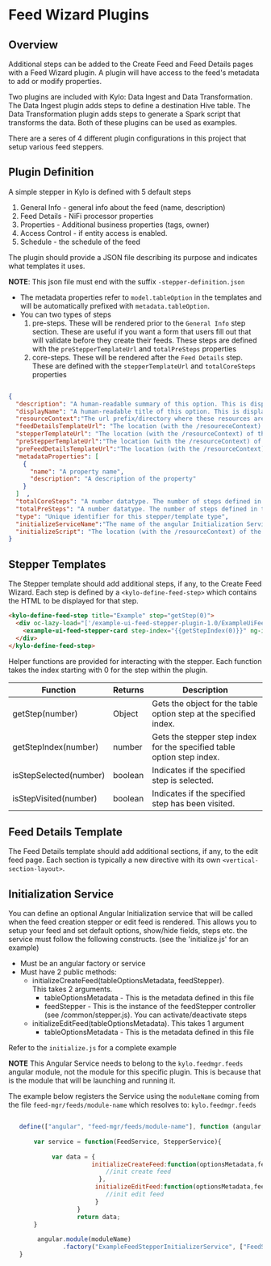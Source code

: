 Feed Wizard Plugins
===================

Overview
--------

Additional steps can be added to the Create Feed and Feed Details pages with a Feed Wizard plugin. A plugin will have access to the feed's metadata to add or modify properties.

Two plugins are included with Kylo: Data Ingest and Data Transformation. The Data Ingest plugin adds steps to define a destination Hive table. The Data Transformation plugin adds steps to generate a
Spark script that transforms the data. Both of these plugins can be used as examples.

There are a seres of 4 different plugin configurations in this project that setup various feed steppers.

Plugin Definition
-----------------

A simple stepper in Kylo is defined with 5 default steps
1. General Info  - general info about the feed (name, description)
2. Feed Details - NiFi processor properties
3. Properties  - Additional business properties (tags, owner)
4. Access Control - if entity access is enabled.
5. Schedule - the schedule of the feed

The plugin should provide a JSON file describing its purpose and indicates what templates it uses.

**NOTE**:  This json file must end with the suffix `-stepper-definition.json`

 - The metadata properties refer to `model.tableOption` in the templates and will be automatically prefixed with `metadata.tableOption`.
 - You can two types of steps
    1. pre-steps.  These will be rendered prior to the `General Info` step section.  These are useful if you want a form that users fill out that will validate before they create their feeds.  These steps are defined with the `preStepperTemplateUrl` and `totalPreSteps` properties
    2. core-steps.  These will be rendered after the `Feed Details` step. These are defined with the `stepperTemplateUrl` and `totalCoreSteps` properties

```json

{
  "description": "A human-readable summary of this option. This is displayed as the hint when registering a template (Required) ",
  "displayName": "A human-readable title of this option. This is displayed as the title of this option when registering a template. (Required)  ",
  "resourceContext":"The url prefix/directory where these resources are located.  Example:  /example-plugin-1.0  (Required)",
  "feedDetailsTemplateUrl": "The location (with the /resoureceContext) of the html when viewing/editing a feed. (Required if you define the 'stepperTemplateUrl' property)",
  "stepperTemplateUrl": "The location (with the /resourceContext) of the html for creating a new feed (the feed steps).  This does not include any pre-steps (Either 'preStepperTemplateUrl' or this property is required)",
  "preStepperTemplateUrl":"The location (with the /resourceContext) of the html for any pre-steps  (Either 'stepperTemplateUrl' or this property is required) ",
  "preFeedDetailsTemplateUrl":"The location (with the /resourceContext) of the html when viewing/editing a feed for any pre-steps.  (Optional)",
  "metadataProperties": [
    {
      "name": "A property name",
      "description": "A description of the property"
    }   
  ]  ,
  "totalCoreSteps": "A number datatype. The number of steps defined in the 'stepperTemplateUrl'  (does not include pre-steps) (Required only if 'stepperTemplateUrl' property is defined)",
  "totalPreSteps": "A number datatype. The number of steps defined in the 'preStepperTemplateUrl'  (does not include core-steps),  (Required only if 'preStepperTemplateUrl' property is defined)",
  "type": "Unique identifier for this stepper/template type",
  "initializeServiceName":"The name of the angular Initialization Service to call, defined in the 'initializeScript' file.  (Required if you define the 'initializeScript' property) ",
  "initializeScript": "The location (with the /resourceContext) of the initialization angular service.  See Initialization Service section below.  (Optional)"
}
````

Stepper Templates
-----------------

The Stepper template should add additional steps, if any, to the Create Feed Wizard. Each step is defined by a `<kylo-define-feed-step>` which contains the HTML to be displayed for that step.

```html
<kylo-define-feed-step title="Example" step="getStep(0)">
  <div oc-lazy-load="['/example-ui-feed-stepper-plugin-1.0/ExampleUiFeedStepperCard.js']">
    <example-ui-feed-stepper-card step-index="{{getStepIndex(0)}}" ng-if="isStepSelected(0)"></example-ui-feed-stepper-card>
  </div>
</kylo-define-feed-step>
```

Helper functions are provided for interacting with the stepper. Each function takes the index starting with 0 for the step within the plugin.

Function | Returns | Description
-------- | ------- | -----------
getStep(number) | Object | Gets the object for the table option step at the specified index.
getStepIndex(number) | number | Gets the stepper step index for the specified table option step index.
isStepSelected(number) | boolean | Indicates if the specified step is selected.
isStepVisited(number) | boolean | Indicates if the specified step has been visited.

Feed Details Template
---------------------

The Feed Details template should add additional sections, if any, to the edit feed page. Each section is typically a new directive with its own `<vertical-section-layout>`.


Initialization Service
----------------------

You can define an optional Angular Initialization service that will be called when the feed creation stepper or edit feed is rendered.
This allows you to setup your feed and set default options, show/hide fields, steps etc.
the service must follow the following constructs.  (see the 'initialize.js' for an example)
 - Must be an angular factory or service
 - Must have 2 public methods:
    - initializeCreateFeed(tableOptionsMetadata, feedStepper).  
     This takes 2 arguments. 
       - tableOptionsMetadata  - This is the metadata defined in this file
       - feedStepper  - This is the instance of the feedStepper controller  (see /common/stepper.js).  You can activate/deactivate steps
    - initializeEditFeed(tableOptionsMetadata).  This takes 1 argument
       - tableOptionsMetadata  - This is the metadata defined in this file

Refer to the `initialize.js` for a complete example

**NOTE**  This Angular Service needs to belong to the `kylo.feedmgr.feeds` angular module, not the module for this specific plugin.  This is because that is the module that will be launching and running it.
 
 The example below registers the Service using the `moduleName` coming from the file `feed-mgr/feeds/module-name` which resolves to: `kylo.feedmgr.feeds` 
 
 ```javascript
 
    define(["angular", "feed-mgr/feeds/module-name"], function (angular, moduleName) {
        
        var service = function(FeedService, StepperService){
            
             var data = {
                        initializeCreateFeed:function(optionsMetadata,feedStepper, feedModel){
                            //init create feed
                          },
                         initializeEditFeed:function(optionsMetadata,feedModel) {
                            //init edit feed
                         }
                    }
                    return data;
        }
        
         angular.module(moduleName)
                .factory("ExampleFeedStepperInitializerService", ["FeedService","StepperService", service])
    }
```


